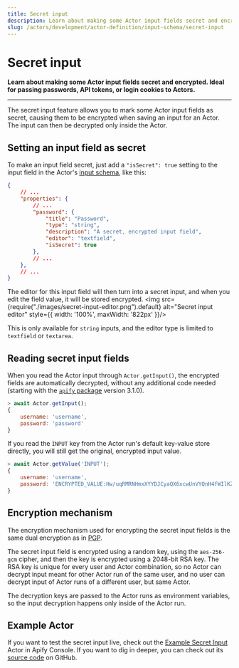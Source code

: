 ```yaml
---
title: Secret input
description: Learn about making some Actor input fields secret and encrypted. Ideal for passing passwords, API tokens, or login cookies to Actors.
slug: /actors/development/actor-definition/input-schema/secret-input
---
```


# [](#secret-input)Secret input

**Learn about making some Actor input fields secret and encrypted. Ideal for passing passwords, API tokens, or login cookies to Actors.**

---

The secret input feature allows you to mark some Actor input fields as secret, causing them to be encrypted when saving an input for an Actor. The input can then be decrypted only inside the Actor.

## Setting an input field as secret

To make an input field secret, just add a `"isSecret": true` setting to the input field in the Actor's [input schema](./index.md), like this:

<!-- eslint-skip -->
```json
{
    // ...
    "properties": {
        // ...
        "password": {
            "title": "Password",
            "type": "string",
            "description": "A secret, encrypted input field",
            "editor": "textfield",
            "isSecret": true
        },
        // ...
    },
    // ...
}
```

The editor for this input field will then turn into a secret input, and when you edit the field value, it will be stored encrypted.
<img src={require("./images/secret-input-editor.png").default} alt="Secret input editor" style={{ width: '100%', maxWidth: '822px' }}/>

This is only available for `string` inputs, and the editor type is limited to `textfield` or `textarea`.

## Reading secret input fields

When you read the Actor input through `Actor.getInput()`, the encrypted fields are automatically decrypted, without any additional code needed (starting with the [`apify` package](https://www.npmjs.com/package/apify) version 3.1.0).

<!-- eslint-skip -->
```js
> await Actor.getInput();
{
    username: 'username',
    password: 'password'
}
```

If you read the `INPUT` key from the Actor run's default key-value store directly, you will still get the original, encrypted input value.

<!-- eslint-skip -->
```js
> await Actor.getValue('INPUT');
{
    username: 'username',
    password: 'ENCRYPTED_VALUE:Hw/uqRMRNHmxXYYDJCyaQX6xcwUnVYQnH4fWIlKZL2Vhtq1rZmtoGXQSnhIXmF58+DjKlMZpTlK2zN3YUXk1ylzU6LfXyysOG/PISAfwm27FUgy3IfdgMyQggQ4MydLzdlzefX0mPRyixBviRcFhRTC+K7nK9lkATt3wJpj91YAZm104ZYkcd5KmsU2JX39vxN0A0lX53NjIenzs3wYPaPYLdjKIe+nqG9fHlL7kALyi7Htpy91ZgnQJ1s9saJRkKfWXvmLYIo5db69zU9dGCeJzUc0ca154O+KYYP7QTebJxqZNQsC8EH6sVMQU3W0qYKjuN8fUm1fRzyw/kKFacQ==:VfQd2ZbUt3S0RZ2ciywEWYVBbTTZOTiy'
}
```

## Encryption mechanism

The encryption mechanism used for encrypting the secret input fields is the same dual encryption as in [PGP](https://en.wikipedia.org/wiki/Pretty_Good_Privacy#/media/File:PGP_diagram.svg).

The secret input field is encrypted using a random key, using the `aes-256-gcm` cipher, and then the key is encrypted using a 2048-bit RSA key.
The RSA key is unique for every user and Actor combination, so no Actor can decrypt input meant for other Actor run of the same user, and no user can decrypt input of Actor runs of a different user, but same Actor.

The decryption keys are passed to the Actor runs as environment variables, so the input decryption happens only inside of the Actor run.

## Example Actor

If you want to test the secret input live, check out the [Example Secret Input](https://console.apify.com/actors/O3S2UlSKzkcnFHRRA) Actor in Apify Console.
If you want to dig in deeper, you can check out its [source code](https://github.com/apify/actor-example-secret-input) on GitHub.

